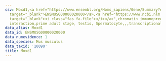 ```yaml
---
csv: Moxd1,<a href="https://www.ensembl.org/Homo_sapiens/Gene/Summary?db=core;g=ENSMUSG00000020000"
  target="_blank">ENSMUSG00000020000</a>,<a href="https://www.ncbi.nlm.nih.gov/pubmed/25450459"
  target="_blank"><i class="fas fa-file"></i></a>",chromatin immunoprecipitation assay,direct
  interaction,prime adult stage, testis, Spermatocyte,,,transcriptional regulation,
data_alias: Moxd1
data_id: ENSMUSG00000020000
data_numevidence: 1
data_species: Mus musculus
data_taxid: '10090'
title: Moxd1
---
```

